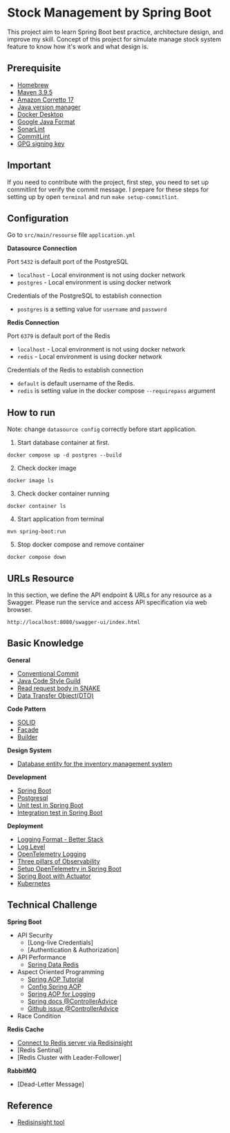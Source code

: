 # Stock Management by Spring Boot

This project aim to learn Spring Boot best practice, architecture design, and improve my skill. Concept of this project
for simulate manage stock system feature to know how it's work and what design is.

## Prerequisite

- [Homebrew](https://brew.sh/)
- [Maven 3.9.5](https://formulae.brew.sh/formula/maven#default)
- [Amazon Corretto 17](https://docs.aws.amazon.com/corretto/latest/corretto-17-ug/downloads-list.html)
- [Java version manager](https://www.jenv.be/)
- [Docker Desktop](https://www.docker.com/products/docker-desktop/)
- [Google Java Format](https://plugins.jetbrains.com/plugin/8527-google-java-format)
- [SonarLint](https://plugins.jetbrains.com/plugin/7973-sonarlint)
- [CommitLint](https://www.notion.so/Commitlint-on-local-ea1ec27b07b444f5b1b19d1b5506cbbd)
- [GPG signing key](https://www.notion.so/Commit-Signature-Verification-5eff1efc706340149c38ef93d3c58a0d)

## Important

If you need to contribute with the project, first step, you need to set up commitlint for verify the commit message.
I prepare for these steps for setting up by open `terminal` and run `make setup-commitlint`.</br>

## Configuration

Go to `src/main/resourse` file `application.yml`<br/>

**Datasource Connection**

Port `5432` is default port of the PostgreSQL

- `localhost` - Local environment is not using docker network
- `postgres` - Local environment is using docker network

Credentials of the PostgreSQL to establish connection

- `postgres` is a setting value for `username` and `password`

**Redis Connection**

Port `6379` is default port of the Redis

- `localhost` - Local environment is not using docker network
- `redis` - Local environment is using docker network

Credentials of the Redis to establish connection

- `default` is default username of the Redis.
- `redis` is setting value in the docker compose `--requirepass` argument

## How to run

Note: change `datasource config` correctly before start application.

1. Start database container at first.

```shell
docker compose up -d postgres --build
```

2. Check docker image

```shell
docker image ls
```

3. Check docker container running

```shell
docker container ls
```

4. Start application from terminal

```shell
mvn spring-boot:run
```

5. Stop docker compose and remove container

```shell
docker compose down
```

## URLs Resource

In this section, we define the API endpoint & URLs for any resource as a Swagger. Please run the service and access API
specification via web browser.

```shell
http://localhost:8080/swagger-ui/index.html
```

## Basic Knowledge

**General**

- [Conventional Commit](https://www.conventionalcommits.org/en/v1.0.0/)
- [Java Code Style Guild](https://www.cs.cornell.edu/courses/JavaAndDS/JavaStyle.html)
- [Read request body in SNAKE](https://stackoverflow.com/questions/70710979/how-to-auto-convert-camel-case-request-body-to-snake-case-protobuf-message-in-sp)
- [Data Transfer Object(DTO)](https://www.javaguides.net/2022/12/spring-boot-dto-example-tutorial.html)

**Code Pattern**

- [SOLID]()
- [Facade](https://refactoring.guru/design-patterns/facade/java/example)
- [Builder]()

**Design System**

- [Database entity for the inventory management system](https://vertabelo.com/blog/data-model-for-inventory-management-system/)

**Development**

- [Spring Boot](https://spring.io/projects/spring-boot)
- [Postgresql](https://www.postgresql.org/)
- [Unit test in Spring Boot]()
- [Integration test in Spring Boot]()

**Deployment**

- [Logging Format - Better Stack](https://betterstack.com/community/guides/logging/log-formatting/)
- [Log Level]()
- [OpenTelemetry Logging](https://opentelemetry.io/docs/specs/otel/logs/)
- [Three pillars of Observability](https://www.oreilly.com/library/view/distributed-systems-observability/9781492033431/ch04.html)
- [Setup OpenTelemetry in Spring Boot](https://www.notion.so/Setup-OpenTelemetry-in-Spring-Boot-f273e32194af44fda8e46a7fecea9b4e?pvs=4)
- [Spring Boot with Actuator]()
- [Kubernetes]()

## Technical Challenge

**Spring Boot**

- API Security
    - [Long-live Credentials]
    - [Authentication & Authorization]
- API Performance
    - [Spring Data Redis](https://docs.spring.io/spring-data/redis/reference/redis.html)
- Aspect Oriented Programming
    - [Spring AOP Tutorial](https://howtodoinjava.com/spring-aop-tutorial/)
    - [Config Spring AOP](https://www.digitalocean.com/community/tutorials/spring-aop-example-tutorial-aspect-advice-pointcut-joinpoint-annotations)
    - [Spring AOP for Logging](https://www.baeldung.com/spring-aspect-oriented-programming-logging)
    - [Spring docs @ControllerAdvice](https://docs.spring.io/spring-framework/reference/web/webflux/controller/ann-advice.html)
    - [Github issue @ControllerAdvice](https://github.com/spring-projects/spring-framework/issues/25070)
- Race Condition

**Redis Cache**

- [Connect to Redis server via Redisinsight](https://stackoverflow.com/questions/64295255/redisinsight-on-docker-and-redis-on-docker-could-not-connect-error-99-connecti)
- [Redis Sentinal]
- [Redis Cluster with Leader-Follower]

**RabbitMQ**

- [Dead-Letter Message]

## Reference

- [Redisinsight tool](https://hub.docker.com/r/redis/redisinsight)




